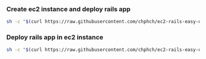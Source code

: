 ### Create ec2 instance and deploy rails app
```bash
sh -c "$(curl https://raw.githubusercontent.com/chphch/ec2-rails-easy-deploy/master/launch.sh)"
```

### Deploy rails app in ec2 instance
```bash
sh -c "$(curl https://raw.githubusercontent.com/chphch/ec2-rails-easy-deploy/master/deploy.sh)
```
